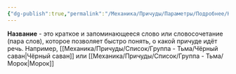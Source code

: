 ```yaml
---
{"dg-publish":true,"permalink":"/Механика/Причуды/Параметры/Подробнее/Название/","noteIcon":"","created":"2025-08-21T13:47:54.336+03:00","updated":"2025-07-29T00:30:25.308+03:00"}
---
```


**Название** - это краткое и запоминающееся слово или словосочетание (пара слов), которое позволяет быстро понять, о какой причуде идёт речь. Например, [[Механика/Причуды/Список/Группа - Тьма/Чёрный саван\|Чёрный саван]] или [[Механика/Причуды/Список/Группа - Тьма/Морок\|Морок]]